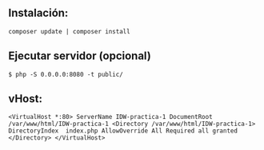 ## Instalación:
`composer update | composer install`
## Ejecutar servidor (opcional)
`$ php -S 0.0.0.0:8080 -t public/`
## vHost:
`<VirtualHost *:80>
ServerName IDW-practica-1
DocumentRoot /var/www/html/IDW-practica-1
  <Directory /var/www/html/IDW-practica-1>
    DirectoryIndex  index.php
    AllowOverride All
    Required all granted
  </Directory>
</VirtualHost>`
